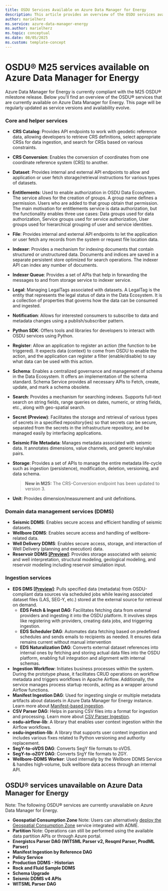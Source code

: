 ```yaml
---
title: OSDU Services Available on Azure Data Manager for Energy
description: This article provides an overview of the OSDU services available on Azure Data Manager for Energy and the OSDU services that are exclusively available in the community version.
author: marielherz
ms.service: azure-data-manager-energy
ms.author: marielherz
ms.topic: conceptual
ms.date: 08/05/2025
ms.custom: template-concept
---
```


# OSDU&reg; M25 services available on Azure Data Manager for Energy 
Azure Data Manager for Energy is currently compliant with the M25 OSDU® milestone release. Below you'll find an overview of the OSDU&reg; services that are currently available on Azure Data Manager for Energy. This page will be regularly updated as service versions and availability evolve. 
### Core and helper services
- **CRS Catalog**: Provides API endpoints to work with geodetic reference data, allowing developers to retrieve CRS definitions, select appropriate CRSs for data ingestion, and search for CRSs based on various constraints. 
- **CRS Conversion**: Enables the conversion of coordinates from one coordinate reference system (CRS) to another.
- **Dataset**: Provides internal and external API endpoints to allow and application or user fetch storage/retrieval instructions for various types of datasets.
- **Entitlements**: Used to enable authorization in OSDU Data Ecosystem. The service allows for the creation of groups. A group name defines a permission. Users who are added to that group obtain that permission. The main motivation for entitlements service is data authorization, but the functionality enables three use cases: Data groups used for data authorization, Service groups used for service authorization, User groups used for hierarchical grouping of user and service identities.
- **File**: Provides internal and external API endpoints to let the application or user fetch any records from the system or request file location data. 
- **Indexer**: Provides a mechanism for indexing documents that contain structured or unstructured data. Documents and indices are saved in a separate persistent store optimized for search operations. The indexer API can index any number of documents.
- **Indexer Queue**: Provides a set of APIs that help in forwarding the messages to and from storage service to indexer service.
- **Legal**: Managing LegalTags associated with datasets. A LegalTag is the entity that represents the legal status of data in the Data Ecosystem. It is a collection of properties that governs how the data can be consumed and ingested.
- **Notification**: Allows for interested consumers to subscribe to data and metadata changes using a publish/subscriber pattern.
- **Python SDK**: Offers tools and libraries for developers to interact with OSDU services using Python.
- **Register**: Allow an application to register an action (the function to be triggered). It expects data (context) to come from OSDU to enable the action, and the application can register a filter (enable/disable) to say what data can be used with this action.
- **Schema**: Enables a centralized governance and management of schema in the Data Ecosystem. It offers an implementation of the schema standard. Schema Service provides all necessary APIs to Fetch, create, update, and mark a schema obsolete.
- **Search**: Provides a mechanism for searching indexes. Supports full-text search on string fields, range queries on dates, numeric, or string fields, etc., along with geo-spatial search.
- **Secret (Preview)**: Facilitates the storage and retrieval of various types of secrets in a specified repository(ies) so that secrets can be secure, separated from the secrets in the infrastructure repository, and be managed easily by interfacing applications.
- **Seismic File Metadata**: Manages metadata associated with seismic data. It annotates dimensions, value channels, and generic key/value pairs.
- **Storage**: Provides a set of APIs to manage the entire metadata life-cycle such as ingestion (persistence), modification, deletion, versioning, and data schema.
  > **New in M25:** The CRS-Conversion endpoint has been updated to version 3.

- **Unit**: Provides dimension/measurement and unit definitions.

### Domain data management services (DDMS)
- **Seismic DDMS**: Enables secure access and efficient handling of seismic datasets.
- **Wellbore DDMS**: Enables secure access and handling of wellbore-related data.
- **Well Delivery DDMS**: Enables secure access, storage, and interaction of Well Delivery (planning and execution) data.
- **Reservoir DDMS [[Preview]](https://learn.microsoft.com/en-us/azure/energy-data-services/how-to-enable-reservoir-ddms)**: Provides storage associated with seismic and well interpretation, structural modeling, geological modeling, and reservoir modeling including reservoir simulation input.

### Ingestion services
- **EDS DMS [[Preview]](how-to-enable-external-data-sources.md)**: Pulls specified data (metadata) from OSDU-compliant data sources via scheduled jobs while leaving associated dataset files (LAS, SEG-Y, etc.) stored at the external source for retrieval on demand.
  - **EDS Fetch & Ingest DAG**: Facilitates fetching data from external providers and ingesting it into the OSDU platform. It involves steps like registering with providers, creating data jobs, and triggering ingestion.
  - **EDS Scheduler DAG**: Automates data fetching based on predefined schedules and sends emails to recipients as needed. It ensures data remains current without manual intervention
  - **EDS Naturalization DAG**: Converts external dataset references into internal ones by fetching and storing actual data files into the OSDU platform, enabling full integration and alignment with internal schemas.
-  **Ingestion Workflow**: Initiates business processes within the system. During the prototype phase, it facilitates CRUD operations on workflow metadata and triggers workflows in Apache Airflow. Additionally, the service manages process startup records, acting as a wrapper around Airflow functions.
- **Manifest Ingestion DAG**: Used for ingesting single or multiple metadata artifacts about datasets in Azure Data Manager for Energy instance. Learn more about [Manifest-based ingestion](concepts-manifest-ingestion.md).
- **CSV Parser DAG**: Helps in parsing CSV files into a format for ingestion and processing. Learn more about [CSV Parser Ingestion](https://learn.microsoft.com/en-us/azure/energy-data-services/concepts-csv-parser-ingestion).
- **osdu-airflow-lib**: A library that enables user context ingestion within the Airflow workflows.
- **osdu-ingestion-lib**: A library that supports user context ingestion and includes various fixes related to Python versioning and authority replacement.
- **SegY-to-oVDS DAG**: Converts SegY file formats to oVDS.
- **SegY-to-oZGY DAG**: Converts SrgY file formats to ZGY.
- **Wellbore-DDMS Worker**: Used internally by the Wellbore DDMS Service & handles high‑volume, bulk wellbore data access through an internal API.

## OSDU&reg; services unavailable on Azure Data Manager for Energy
Note: The following OSDU&reg; services are currently unavailable on Azure Data Manager for Energy.
- **Geospatial Consumption Zone** Note: Users can alternatively [deploy the Geospatial Consumption Zone](https://learn.microsoft.com/en-us/azure/energy-data-services/how-to-deploy-gcz?tabs=unix-shell%2Cportal&pivots=gcz-aks) service integrated with ADME.
- **Partition** Note: Operations can still be performed using the available data partition APIs or through Azure portal.
- **Energistcs Parser DAG (WITSML Parser v2, Resqml Parser, ProdML Parser)**
- **Manifest Ingestion by Reference DAG**
- **Policy Service**
- **Production DDMS - Historian**
- **Rock and Fluid Sample DDMS**
- **Schema Upgrade**
- **Seismic DDMS v4 APIs**
- **WITSML Parser DAG**